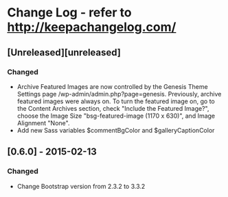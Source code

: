 # Change Log - refer to http://keepachangelog.com/

## [Unreleased][unreleased]

### Changed
- Archive Featured Images are now controlled by the Genesis Theme Settings page
/wp-admin/admin.php?page=genesis.  Previously, archive featured images were
always on.  To turn the featured image on, go to the Content Archives
section, check "Include the Featured Image?", choose the Image Size
"bsg-featured-image (1170 x 630)", and Image Alignment "None".
- Add new Sass variables $commentBgColor and $galleryCaptionColor

## [0.6.0] - 2015-02-13

### Changed
- Change Bootstrap version from 2.3.2 to 3.3.2
